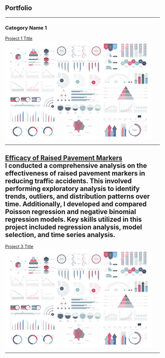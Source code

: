 ## Portfolio

---

### Category Name 1 

[Project 1 Title](/sample_page)
<img src="images/dummy_thumbnail.jpg?raw=true"/>

---
[Efficacy of Raised Pavement Markers](/pdf/BottsDots.pdf) <br>
I conducted a comprehensive analysis on the effectiveness of raised pavement markers in reducing traffic accidents. This involved performing exploratory analysis to identify trends, outliers, and distribution patterns over time. Additionally, I developed and compared Poisson regression and negative binomial regression models. Key skills utilized in this project included regression analysis, model selection, and time series analysis.
---
[Project 3 Title](http://example.com/)
<img src="images/dummy_thumbnail.jpg?raw=true"/>

---



